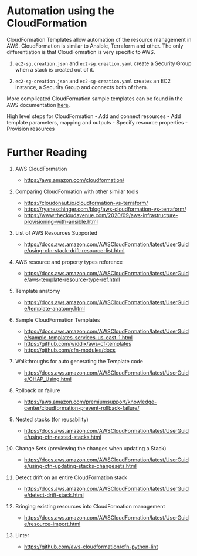 # Automation using the CloudFormation

CloudFormation Templates allow automation of the resource management in AWS. CloudFormation is similar to Ansible, Terraform and other. The only differentiation is that CloudFormation is very specific to AWS.

1. `ec2-sg.creation.json` and `ec2-sg.creation.yaml` create a Security Group when a stack is created out of it.

2. `ec2-sg-creation.json` and `ec2-sg-creation.yaml` creates an EC2 instance, a Security Group and connects both of them.

More complicated CloudFormation sample templates can be found in the AWS documentation [here](https://docs.aws.amazon.com/AWSCloudFormation/latest/UserGuide/cfn-sample-templates.html).

High level steps for CloudFormation
	- Add and connect resources
	- Add template parameters, mapping and outputs
	- Specify resource properties
	- Provision resources

# Further Reading

1. AWS CloudFormation
	- https://aws.amazon.com/cloudformation/

1. Comparing CloudFormation with other similar tools
	- https://cloudonaut.io/cloudformation-vs-terraform/
	- https://ryaneschinger.com/blog/aws-cloudformation-vs-terraform/
	- https://www.thecloudavenue.com/2020/09/aws-infrastructure-provisioning-with-ansible.html

1. List of AWS Resources Supported
	- https://docs.aws.amazon.com/AWSCloudFormation/latest/UserGuide/using-cfn-stack-drift-resource-list.html

1. AWS resource and property types reference
	- https://docs.aws.amazon.com/AWSCloudFormation/latest/UserGuide/aws-template-resource-type-ref.html

1. Template anatomy
	- https://docs.aws.amazon.com/AWSCloudFormation/latest/UserGuide/template-anatomy.html

1. Sample CloudFormation Templates
	- https://docs.aws.amazon.com/AWSCloudFormation/latest/UserGuide/sample-templates-services-us-east-1.html
	- https://github.com/widdix/aws-cf-templates
	- https://github.com/cfn-modules/docs

1. Walkthroughs for auto generating the Template code 
	- https://docs.aws.amazon.com/AWSCloudFormation/latest/UserGuide/CHAP_Using.html

1. Rollback on failure
	- https://aws.amazon.com/premiumsupport/knowledge-center/cloudformation-prevent-rollback-failure/

1. Nested stacks (for reusability)
	- https://docs.aws.amazon.com/AWSCloudFormation/latest/UserGuide/using-cfn-nested-stacks.html

1. Change Sets (previewing the changes when updating a Stack)
	- https://docs.aws.amazon.com/AWSCloudFormation/latest/UserGuide/using-cfn-updating-stacks-changesets.html

1. Detect drift on an entire CloudFormation stack
	- https://docs.aws.amazon.com/AWSCloudFormation/latest/UserGuide/detect-drift-stack.html

1. Bringing existing resources into CloudFormation management
	- https://docs.aws.amazon.com/AWSCloudFormation/latest/UserGuide/resource-import.html

1. Linter
	- https://github.com/aws-cloudformation/cfn-python-lint